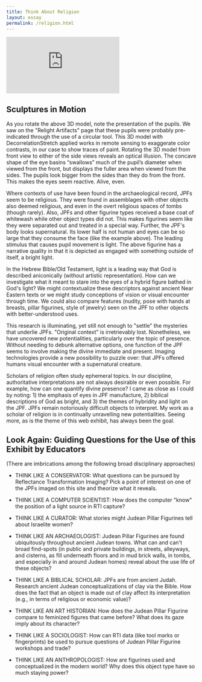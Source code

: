 ```yaml
---
title: Think About Religion
layout: essay
permalink: /religion.html
---
```


<div class="sketchfab-embed-wrapper ratio ratio-16x9"><iframe title="Judean Pillar Figurine head with false color" frameborder="0" allowfullscreen mozallowfullscreen="true" webkitallowfullscreen="true" allow="autoplay; fullscreen; xr-spatial-tracking" xr-spatial-tracking execution-while-out-of-viewport execution-while-not-rendered web-share src="https://sketchfab.com/models/886634b5f96a4b449e2a3f86c1d54368/embed"></iframe></div>

## Sculptures in Motion

As you rotate the above 3D model, note the presentation of the pupils. We saw on the "Relight Artifacts" page that these pupils were probably pre-indicated through the use of a circular tool. This 3D model with DecorrelationStretch applied works in remote sensing to exaggerate color contrasts, in our case to show traces of paint. Rotating the 3D model from front view to either of the side views reveals an optical illusion. The concave shape of the eye basins “swallows” much of the pupil’s diameter when viewed from the front, but displays the fuller area when viewed from the sides. The pupils look bigger from the sides than they do from the front. This makes the eyes seem reactive. Alive, even. 

Where contexts of use have been found in the archaeological record, JPFs seem to be religious. They were found in assemblages with other objects also deemed religious, and even in the overt religious spaces of tombs (though rarely). Also, JPFs and other figurine types received a base coat of whitewash while other object types did not. This makes figurines seem like they were separated out and treated in a special way. Further, the JPF's body looks supernatural. Its lower half is not human and eyes can be so large that they consume the face (like the example above). The leading stimulus that causes pupil movement is light. The above figurine has a narrative quality in that it is depicted as engaged with something outside of itself, a bright light.

In the Hebrew Bible/Old Testament, light is a leading way that God is described aniconically (without artistic representation). How can we investigate what it meant to stare into the eyes of a hybrid figure bathed in God's light? We might contextualize these descriptors against ancient Near Eastern texts or we might study conceptions of vision or visual encounter through time. We could also compare features (nudity, pose with hands at breasts, pillar figurines, style of jewelry) seen on the JPF to other objects with better-understood uses. 

This research is illuminating, yet still not enough to "settle" the mysteries that underlie JPFs. "Original context" is irretrievably lost. Nonetheless, we have uncovered new potentialities, particularly over the topic of presence. Without needing to debunk alternative options, one function of the JPF seems to involve making the divine immediate and present. Imaging technologies provide a new possibility to puzzle over: that JPFs offered humans visual encounter with a supernatural creature.

Scholars of religion often study ephemeral topics. In our discipline, authoritative interpretations are not always desirable or even possible. For example, how can one quantify divine presence? I came as close as I could by noting: 1) the emphasis of eyes in JPF manufacture, 2) biblical descriptions of God as bright, and 3) the themes of hybridity and light on the JPF. JPFs remain notoriously difficult objects to interpret. My work as a scholar of religion is in continually unravelling new potentialities. Seeing more, as is the theme of this web exhibit, has always been the goal.


## Look Again: Guiding Questions for the Use of this Exhibit by Educators

(There are imbrications among the following broad disciplinary approaches)

- THINK LIKE A CONSERVATOR: What questions can be pursued by Reflectance Transformation Imaging? Pick a point of interest on one of the JPFs imaged on this site and theorize what it reveals.

- THINK LIKE A COMPUTER SCIENTIST: How does the computer "know" the position of a light source in RTI capture?

- THINK LIKE A CURATOR: What stories might Judean Pillar Figurines tell about Israelite women? 

- THINK LIKE AN ARCHAEOLOGIST: Judean Pillar Figurines are found ubiquitously throughout ancient Judean towns. What can and can't broad find-spots (in public and private buildings, in streets, alleyways, and cisterns, as fill underneath floors and in mud brick walls, in tombs, and especially in and around Judean homes) reveal about the use life of these objects?

- THINK LIKE A BIBLICAL SCHOLAR: JPFs are from ancient Judah. Research ancient Judean conceptualizations of clay via the Bible. How does the fact that an object is made out of clay affect its interpretation (e.g., in terms of religious or economic value)?

- THINK LIKE AN ART HISTORIAN: How does the Judean Pillar Figurine compare to feminized figures that came before? What does its gaze imply about its character?

- THINK LIKE A SOCIOLOGIST: How can RTI data (like tool marks or fingerprints) be used to pursue questions of Judean Pillar Figurine workshops and trade?

- THINK LIKE AN ANTHROPOLOGIST: How are figurines used and conceptualized in the modern world? Why does this object type have so much staying power?